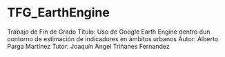 # TFG_EarthEngine
Trabajo de Fin de Grado
Título: Uso de Google Earth Engine dentro dun contorno de estimación de indicadores en ámbitos urbanos
Autor: Alberto Parga Martínez
Tutor: Joaquín  ́Ángel Triñanes Fernandez
